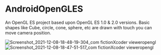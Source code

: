 # AndroidOpenGLES
An OpenGL ES project based upon OpenGL ES 1.0 & 2.0 versions. Basic shapes like Cube, circle, cone, sphere, etc are drawn with touch you can move camera position.

![Screenshot_2021-12-08-18-48-19-304_com fictionXcoder vieweropengl](https://user-images.githubusercontent.com/51225061/145215338-169ff336-cb6f-4154-b1bd-b46ce69faa89.png)
![Screenshot_2021-12-08-18-47-51-517_com fictionXcoder vieweropengl](https://user-images.githubusercontent.com/51225061/145215390-e9e7edff-67b8-480f-8300-750261b329c9.png)

